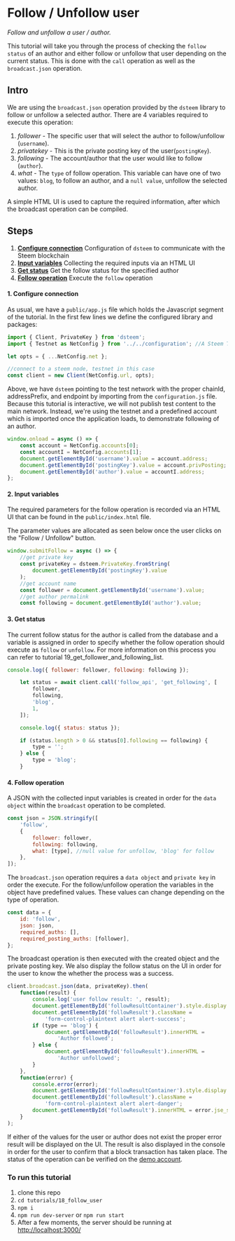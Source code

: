 # Follow / Unfollow user

_Follow and unfollow a user / author._

This tutorial will take you through the process of checking the `follow status` of an author and either follow or unfollow that user depending on the current status. This is done with the `call` operation as well as the `broadcast.json` operation.

## Intro

We are using the `broadcast.json` operation provided by the `dsteem` library to follow or unfollow a selected author. There are 4 variables required to execute this operation:

1.  _follower_ - The specific user that will select the author to follow/unfollow (`username`).
1.  _privatekey_ - This is the private posting key of the user(`postingKey`).
1.  _following_ - The account/author that the user would like to follow (`author`).
1.  _what_ - The `type` of follow operation. This variable can have one of two values: `blog`, to follow an author, and a `null value`, unfollow the selected author.

A simple HTML UI is used to capture the required information, after which the broadcast operation can be compiled.

## Steps

1.  [**Configure connection**](#connection) Configuration of `dsteem` to communicate with the Steem blockchain
1.  [**Input variables**](#input) Collecting the required inputs via an HTML UI
1.  [**Get status**](#status) Get the follow status for the specified author
1.  [**Follow operation**](#follow) Execute the `follow` operation

#### 1. Configure connection<a name="connection"></a>

As usual, we have a `public/app.js` file which holds the Javascript segment of the tutorial. In the first few lines we define the configured library and packages:

```javascript
import { Client, PrivateKey } from 'dsteem';
import { Testnet as NetConfig } from '../../configuration'; //A Steem Testnet. Replace 'Testnet' with 'Mainnet' to connect to the main Steem blockchain.

let opts = { ...NetConfig.net };

//connect to a steem node, testnet in this case
const client = new Client(NetConfig.url, opts);
```

Above, we have `dsteem` pointing to the test network with the proper chainId, addressPrefix, and endpoint by importing from the `configuration.js` file. Because this tutorial is interactive, we will not publish test content to the main network. Instead, we're using the testnet and a predefined account which is imported once the application loads, to demonstrate following of an author.

```javascript
window.onload = async () => {
    const account = NetConfig.accounts[0];
    const accountI = NetConfig.accounts[1];
    document.getElementById('username').value = account.address;
    document.getElementById('postingKey').value = account.privPosting;
    document.getElementById('author').value = accountI.address;
};
```

#### 2. Input variables<a name="input"></a>

The required parameters for the follow operation is recorded via an HTML UI that can be found in the `public/index.html` file.

The parameter values are allocated as seen below once the user clicks on the "Follow / Unfollow" button.

```javascript
window.submitFollow = async () => {
    //get private key
    const privateKey = dsteem.PrivateKey.fromString(
        document.getElementById('postingKey').value
    );
    //get account name
    const follower = document.getElementById('username').value;
    //get author permalink
    const following = document.getElementById('author').value;
```

#### 3. Get status<a name="status"></a>

The current follow status for the author is called from the database and a variable is assigned in order to specify whether the follow operation should execute as `follow` or `unfollow`. For more information on this process you can refer to tutorial 19_get_follower_and_following_list.

```javascript
console.log({ follower: follower, following: following });

    let status = await client.call('follow_api', 'get_following', [
        follower,
        following,
        'blog',
        1,
    ]);

    console.log({ status: status });

    if (status.length > 0 && status[0].following == following) {
        type = '';
    } else {
        type = 'blog';
    }
```

#### 4. Follow operation<a name="follow"></a>

A JSON with the collected input variables is created in order for the `data object` within the `broadcast` operation to be completed.

```javascript
const json = JSON.stringify([
    'follow',
    {
        follower: follower,
        following: following,
        what: [type], //null value for unfollow, 'blog' for follow
    },
]);
```

The `broadcast.json` operation requires a `data object` and `private key` in order the execute. For the follow/unfollow operation the variables in the object have predefined values. These values can change depending on the type of operation.

```javascript
const data = {
    id: 'follow',
    json: json,
    required_auths: [],
    required_posting_auths: [follower],
};
```

The broadcast operation is then executed with the created object and the private posting key. We also display the follow status on the UI in order for the user to know the whether the process was a success.

```javascript
client.broadcast.json(data, privateKey).then(
    function(result) {
        console.log('user follow result: ', result);
        document.getElementById('followResultContainer').style.display = 'flex';
        document.getElementById('followResult').className =
            'form-control-plaintext alert alert-success';
        if (type == 'blog') {
            document.getElementById('followResult').innerHTML =
                'Author followed';
        } else {
            document.getElementById('followResult').innerHTML =
                'Author unfollowed';
        }
    },
    function(error) {
        console.error(error);
        document.getElementById('followResultContainer').style.display = 'flex';
        document.getElementById('followResult').className =
            'form-control-plaintext alert alert-danger';
        document.getElementById('followResult').innerHTML = error.jse_shortmsg;
    }
);
```

If either of the values for the user or author does not exist the proper error result will be displayed on the UI. The result is also displayed in the console in order for the user to confirm that a block transaction has taken place. The status of the operation can be verified on the [demo account](http://condenser.steem.vc/@cdemo/followed).

### To run this tutorial

1.  clone this repo
1.  `cd tutorials/18_follow_user`
1.  `npm i`
1.  `npm run dev-server` or `npm run start`
1.  After a few moments, the server should be running at [http://localhost:3000/](http://localhost:3000/)
